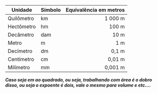| Unidade      | Símbolo | Equivalência em metros |
|--------------|---------|------------------------:|
| Quilômetro   | km      |                 1 000 m |
| Hectômetro   | hm      |                   100 m |
| Decâmetro    | dam     |                    10 m |
| Metro        | m       |                     1 m |
| Decímetro    | dm      |                  0,1 m  |
| Centímetro   | cm      |                 0,01 m  |
| Milímetro    | mm      |                0,001 m  |
***Caso seja em ao quadrado, ou seja, trabalhando com área é o dobro disso, ou seja o expoente é dois, vale o mesmo para volume e etc....*** 